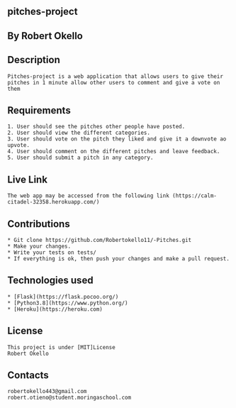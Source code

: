 ## pitches-project

## By Robert Okello

## Description

    Pitches-project is a web application that allows users to give their pitches in 1 minute allow other users to comment and give a vote on them

## Requirements

    1. User should see the pitches other people have posted.
    2. User should view the different categories.
    3. User should vote on the pitch they liked and give it a downvote ao upvote.
    4. User should comment on the different pitches and leave feedback.
    5. User should submit a pitch in any category.

## Live Link

    The web app may be accessed from the following link (https://calm-citadel-32358.herokuapp.com/)

## Contributions

    * Git clone https://github.com/Robertokello11/-Pitches.git
    * Make your changes.
    * Write your tests on tests/
    * If everything is ok, then push your changes and make a pull request.


## Technologies used

    * [Flask](https://flask.pocoo.org/)
    * [Python3.8](https://www.python.org/)
    * [Heroku](https://heroku.com)


## License

    This project is under [MIT]License 
    Robert Okello

## Contacts

    robertokello443@gmail.com
    robert.otieno@student.moringaschool.com

